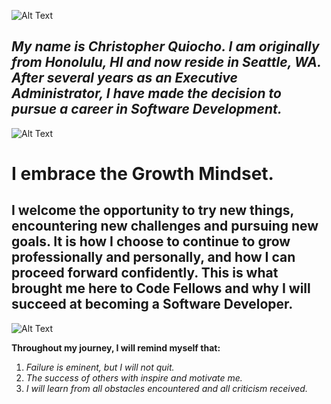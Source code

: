 ![Alt Text](https://www.infiniticube.com/images/Custom-Software-Development.png)     
     
     
## ***My name is Christopher Quiocho. I am originally from Honolulu, HI and now reside in Seattle, WA. After several years as an Executive Administrator, I have made the decision to pursue a career in Software Development.***     
     
     
![Alt Text](https://i.ytimg.com/vi/YG4t8SGQsvA/maxresdefault.jpg)     
     
     
# I embrace the Growth Mindset.   

## I welcome the opportunity to try new things, encountering new challenges and pursuing new goals. It is how I choose to continue to grow professionally and personally, and how I can proceed forward confidently. This is what brought me here to Code Fellows and why I will succeed at becoming a Software Developer.     
     
     
![Alt Text](https://alexandriawellness.com/wp-content/uploads/growth-vs-fixed-mindset.png)     
     
     
**Throughout my journey, I will remind myself that:**     

1. *Failure is eminent, but I will not quit.*
1. *The success of others with inspire and motivate me.*
1. *I will learn from all obstacles encountered and all criticism received.*
